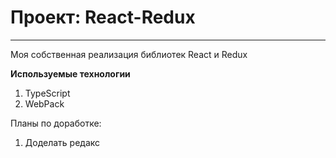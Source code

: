 # Проект: React-Redux
----------------------------------

Моя собственная реализация библиотек React и Redux

**Используемые технологии**
1. TypeScript
2. WebPack

Планы по доработке:
1. Доделать редакс
